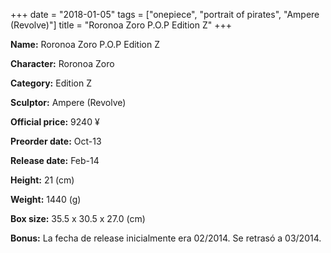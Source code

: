 +++
date = "2018-01-05"
tags = ["onepiece", "portrait of pirates", "Ampere (Revolve)"]
title = "Roronoa Zoro P.O.P Edition Z"
+++

**Name:** Roronoa Zoro P.O.P Edition Z

**Character:** Roronoa Zoro

**Category:** Edition Z 

**Sculptor:** Ampere (Revolve)

**Official price:** 9240 ¥

**Preorder date:** Oct-13

**Release date:** Feb-14

**Height:** 21 (cm)

**Weight:** 1440 (g)

**Box size:** 35.5 x 30.5 x 27.0 (cm)

**Bonus:** La fecha de release inicialmente era 02/2014. Se retrasó a 03/2014.
